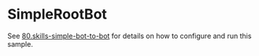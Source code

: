 # SimpleRootBot

See [80.skills-simple-bot-to-bot](../README.md) for details on how to configure and run this sample.